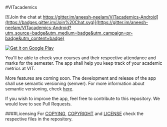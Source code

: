 #VITacademics

[![Join the chat at https://gitter.im/aneesh-neelam/VITacademics-Android](https://badges.gitter.im/Join%20Chat.svg)](https://gitter.im/aneesh-neelam/VITacademics-Android?utm_source=badge&utm_medium=badge&utm_campaign=pr-badge&utm_content=badge)

<a href="https://play.google.com/store/apps/details?id=com.karthikb351.vitinfo2">
  <img alt="Get it on Google Play"
       src="https://developer.android.com/images/brand/en_generic_rgb_wo_60.png" />
</a>

You'll be able to check your courses and their respective attendance and marks for the semester. The app shall help you keep track of your academic metrics at VIT.

More features are coming soon. The development and release of the app shall use semantic versioning (semver). For more information about semantic versioning, check [here](http://semver.org/).

If you wish to improve the app, feel free to contribute to this repository. We would love to see Pull Requests.

####Licensing
For [COPYING](https://github.com/saurabhsjoshi/VITacademics-for-Android/blob/master/COPYING), [COPYRIGHT](https://github.com/saurabhsjoshi/VITacademics-for-Android/blob/master/COPYRIGHT) and [LICENSE](https://github.com/saurabhsjoshi/VITacademics-for-Android/blob/master/LICENSE) check the respective files in the repository.
